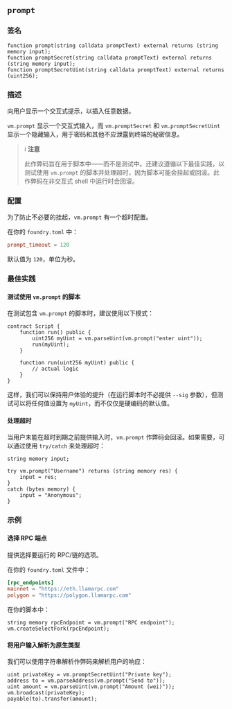## `prompt`

### 签名

```solidity
function prompt(string calldata promptText) external returns (string memory input);
function promptSecret(string calldata promptText) external returns (string memory input);
function promptSecretUint(string calldata promptText) external returns (uint256);
```

### 描述

向用户显示一个交互式提示，以插入任意数据。

`vm.prompt` 显示一个交互式输入，而 `vm.promptSecret` 和 `vm.promptSecretUint` 显示一个隐藏输入，用于密码和其他不应泄露到终端的秘密信息。

> ℹ️ **注意**
>
> 此作弊码旨在用于脚本中——而不是测试中。还建议遵循以下最佳实践，以测试使用 `vm.prompt` 的脚本并处理超时，因为脚本可能会挂起或回滚。此作弊码在非交互式 shell 中运行时会回滚。

### 配置

为了防止不必要的挂起，`vm.prompt` 有一个超时配置。

在你的 `foundry.toml` 中：

```toml
prompt_timeout = 120
```

默认值为 `120`，单位为秒。

### 最佳实践

#### 测试使用 `vm.prompt` 的脚本

在测试包含 `vm.prompt` 的脚本时，建议使用以下模式：

```solidity
contract Script {
    function run() public {
        uint256 myUint = vm.parseUint(vm.prompt("enter uint"));
        run(myUint);
    }

    function run(uint256 myUint) public {
        // actual logic
    }
}
```

这样，我们可以保持用户体验的提升（在运行脚本时不必提供 `--sig` 参数），但测试可以将任何值设置为 `myUint`，而不仅仅是硬编码的默认值。

#### 处理超时

当用户未能在超时到期之前提供输入时，`vm.prompt` 作弊码会回滚。如果需要，可以通过使用 `try/catch` 来处理超时：

```solidity
string memory input;

try vm.prompt("Username") returns (string memory res) {
    input = res;
}
catch (bytes memory) {
    input = "Anonymous";
}
```

### 示例

#### 选择 RPC 端点

提供选择要运行的 RPC/链的选项。

在你的 `foundry.toml` 文件中：

```toml
[rpc_endpoints]
mainnet = "https://eth.llamarpc.com"
polygon = "https://polygon.llamarpc.com"
```

在你的脚本中：

```solidity
string memory rpcEndpoint = vm.prompt("RPC endpoint");
vm.createSelectFork(rpcEndpoint);
```

#### 将用户输入解析为原生类型

我们可以使用字符串解析作弊码来解析用户的响应：

```solidity
uint privateKey = vm.promptSecretUint("Private key");
address to = vm.parseAddress(vm.prompt("Send to"));
uint amount = vm.parseUint(vm.prompt("Amount (wei)"));
vm.broadcast(privateKey);
payable(to).transfer(amount);
```